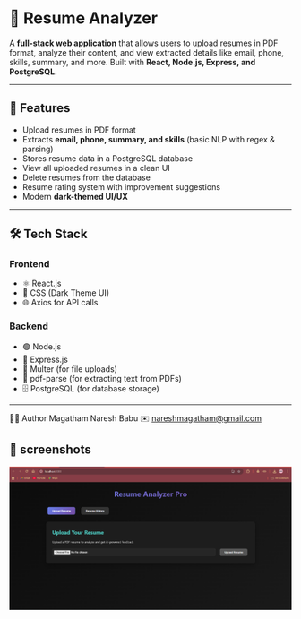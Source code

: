 # 📄 Resume Analyzer

A **full-stack web application** that allows users to upload resumes in PDF format, analyze their content, and view extracted details like email, phone, skills, summary, and more. Built with **React, Node.js, Express, and PostgreSQL**.

---

## 🚀 Features
- Upload resumes in PDF format
- Extracts **email, phone, summary, and skills** (basic NLP with regex & parsing)
- Stores resume data in a PostgreSQL database
- View all uploaded resumes in a clean UI
- Delete resumes from the database
- Resume rating system with improvement suggestions
- Modern **dark-themed UI/UX**

---

## 🛠️ Tech Stack

### Frontend
- ⚛️ React.js
- 🎨 CSS (Dark Theme UI)
- 🌐 Axios for API calls

### Backend
- 🟢 Node.js
- 🚀 Express.js
- 📄 Multer (for file uploads)
- 📑 pdf-parse (for extracting text from PDFs)
- 🗄️ PostgreSQL (for database storage)

---
👨‍💻 Author
Magatham Naresh Babu 
✉️ nareshmagatham@gmail.com

## 📂 screenshots
![Alt text](https://github.com/Nareshmagatham/resumeanalyzer/blob/main/Screenshot%202025-09-07%20091159.png)
